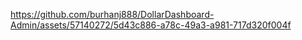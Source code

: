 

https://github.com/burhanj888/DollarDashboard-Admin/assets/57140272/5d43c886-a78c-49a3-a981-717d320f004f


